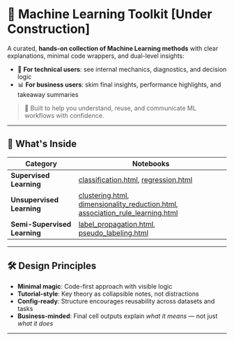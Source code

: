 # 🧠 Machine Learning Toolkit [Under Construction]

A curated, **hands-on collection of Machine Learning methods** with clear explanations, minimal code wrappers, and dual-level insights:
- 🔬 **For technical users**: see internal mechanics, diagnostics, and decision logic
- 📊 **For business users**: skim final insights, performance highlights, and takeaway summaries

> 🎯 Built to help you understand, reuse, and communicate ML workflows with confidence.
---

## 🧩 What's Inside
| Category                  | Notebooks |
|---------------------------|-----------|
| **Supervised Learning**   | [classification.html](https://ashrithssreddy.github.io/ml-toolkit/Supervised_Learning/classification.html), [regression.html](https://ashrithssreddy.github.io/ml-toolkit/Supervised_Learning/regression.html) |
| **Unsupervised Learning** | [clustering.html](https://ashrithssreddy.github.io/ml-toolkit/Unsupervised_Learning/clustering.html), [dimensionality_reduction.html](https://ashrithssreddy.github.io/ml-toolkit/Unsupervised_Learning/dimensionality_reduction.html), [association_rule_learning.html](https://ashrithssreddy.github.io/ml-toolkit/Unsupervised_Learning/association_rule_learning.html) |
| **Semi-Supervised Learning** | [label_propagation.html](https://ashrithssreddy.github.io/ml-toolkit/Semi_Supervised_Learning/label_propagation.html), [pseudo_labeling.html](https://ashrithssreddy.github.io/ml-toolkit/Semi_Supervised_Learning/pseudo_labeling.html) |

---

## 🛠️ Design Principles

- **Minimal magic**: Code-first approach with visible logic
- **Tutorial-style**: Key theory as collapsible notes, not distractions
- **Config-ready**: Structure encourages reusability across datasets and tasks
- **Business-minded**: Final cell outputs explain *what it means* — not just *what it does*

---

